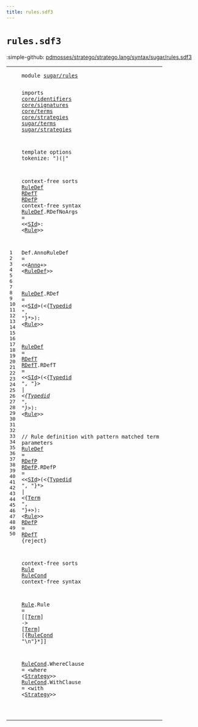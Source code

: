 ```yaml
---
title: rules.sdf3
---
```


# `rules.sdf3`

:simple-github: [pdmosses/stratego/stratego.lang/syntax/sugar/rules.sdf3]

[pdmosses/stratego/stratego.lang/syntax/sugar/rules.sdf3]: https://github.com/pdmosses/stratego/blob/master/stratego.lang/syntax/sugar/rules.sdf3 "The source file on GitHub"

<div class="sdf3"><table class="highlighttable"><tbody><tr><td class="linenos"><div class="linenodiv"><pre><span></span>1
2
3
4
5
6
7
8
9
10
11
12
13
14
15
16
17
18
19
20
21
22
23
24
25
26
27
28
29
30
31
32
33
34
35
36
37
38
39
40
41
42
43
44
45
46
47
48
49
50
</pre></div></td>
<td class="code"><pre><code><span class="keyword">module</span> <a href="../strategies.sdf3#sugar/rules_115_126" id="sugar/rules_7_18" title="Referenced at ../strategies.sdf3 line 8">sugar/rules</a>

  <span class="keyword">imports</span>
    <a href="../../core/identifiers.sdf3#core/identifiers_7_23" id="core/identifiers_34_50" title="Defined at ../../core/identifiers.sdf3 line 1">core/identifiers</a>
    <a href="../../core/signatures.sdf3#core/signatures_7_22" id="core/signatures_55_70" title="Defined at ../../core/signatures.sdf3 line 1">core/signatures</a>
    <a href="../../core/terms.sdf3#core/terms_7_17" id="core/terms_75_85" title="Defined at ../../core/terms.sdf3 line 1">core/terms</a>
    <a href="../../core/strategies.sdf3#core/strategies_7_22" id="core/strategies_90_105" title="Defined at ../../core/strategies.sdf3 line 1">core/strategies</a>
    <a href="../terms.sdf3#sugar/terms_7_18" id="sugar/terms_110_121" title="Defined at ../terms.sdf3 line 1">sugar/terms</a>
    <a href="../strategies.sdf3#sugar/strategies_7_23" id="sugar/strategies_126_142" title="Defined at ../strategies.sdf3 line 1">sugar/strategies</a>

<span class="keyword">template options</span>
  <span class="keyword">tokenize</span>: ")(|"

<span class="keyword">context-free sorts</span> <a href="#RuleDef_315_322" id="RuleDef_199_206" title="Referenced at line 21; ../modules.sdf3 line 17; ../../deduplicated.sdf3 line 41">RuleDef</a> <a href="#RDefT_629_634" id="RDefT_207_212" title="Referenced at line 37">RDefT</a> <a href="#RDefP_543_548" id="RDefP_213_218" title="Referenced at line 33">RDefP</a>
<span class="keyword">context-free syntax</span>
  <a href="#RuleDef_315_322" id="RuleDef_241_248" title="Referenced at line 21; ../modules.sdf3 line 17; ../../deduplicated.sdf3 line 41">RuleDef</a>.<span class="cons_Constructor"><span id="RDefNoArgs_249_259" title="Not referenced locally, nor via imports">RDefNoArgs</span></span> =
&lt;&lt;<a href="../../core/strategies.sdf3#SId_686_689" id="SId_264_267" title="Defined at ../../core/strategies.sdf3 line 34, 37">SId</a>&gt;<span class="cons_String">:</span>
  &lt;<a href="#Rule_664_668" id="Rule_273_277" title="Defined at line 39, 42">Rule</a>&gt;&gt;

  <span id="Def_283_286" title="Not referenced locally, nor via imports">Def</span>.<span class="cons_Constructor"><span id="AnnoRuleDef_287_298" title="Not referenced locally, nor via imports">AnnoRuleDef</span></span> =
    &lt;&lt;<a href="../../core/strategies.sdf3#Anno_825_829" id="Anno_307_311" title="Defined at ../../core/strategies.sdf3 line 42, 44, 45, 46">Anno</a>+&gt; &lt;<a href="#RuleDef_199_206" id="RuleDef_315_322" title="Defined at line 14, 16, 23, 27, 33">RuleDef</a>&gt;&gt;

  <a href="#RuleDef_315_322" id="RuleDef_328_335" title="Referenced at line 21; ../modules.sdf3 line 17; ../../deduplicated.sdf3 line 41">RuleDef</a>.<span class="cons_Constructor"><span id="RDef_336_340" title="Not referenced locally, nor via imports">RDef</span></span> =
&lt;&lt;<a href="../../core/strategies.sdf3#SId_686_689" id="SId_345_348" title="Defined at ../../core/strategies.sdf3 line 34, 37">SId</a>&gt;<span class="cons_String">(</span>&lt;{<a href="../../core/strategies.sdf3#Typedid_953_960" id="Typedid_352_359" title="Defined at ../../core/strategies.sdf3 line 48, 50">Typedid</a> <span class="cons_Lit">", "</span>}*&gt;<span class="cons_String">):</span>
  &lt;<a href="#Rule_664_668" id="Rule_373_377" title="Defined at line 39, 42">Rule</a>&gt;&gt;

  <a href="#RuleDef_315_322" id="RuleDef_383_390" title="Referenced at line 21; ../modules.sdf3 line 17; ../../deduplicated.sdf3 line 41">RuleDef</a> = <a href="#RDefT_207_212" id="RDefT_393_398" title="Defined at line 14, 28">RDefT</a>
  <a href="#RDefT_629_634" id="RDefT_401_406" title="Referenced at line 37">RDefT</a>.<span class="cons_Constructor"><span id="RDefT_407_412" title="Not referenced locally, nor via imports">RDefT</span></span> =
&lt;&lt;<a href="../../core/strategies.sdf3#SId_686_689" id="SId_417_420" title="Defined at ../../core/strategies.sdf3 line 34, 37">SId</a>&gt;<span class="cons_String">(</span>&lt;{<a href="../../core/strategies.sdf3#Typedid_953_960" id="Typedid_424_431" title="Defined at ../../core/strategies.sdf3 line 48, 50">Typedid</a> <span class="cons_Lit">", "</span>}*&gt; <span class="cons_String">|</span> &lt;{<a href="../../core/strategies.sdf3#Typedid_953_960" id="Typedid_444_451" title="Defined at ../../core/strategies.sdf3 line 48, 50">Typedid</a> <span class="cons_Lit">", "</span>}*&gt;<span class="cons_String">):</span>
  &lt;<a href="#Rule_664_668" id="Rule_465_469" title="Defined at line 39, 42">Rule</a>&gt;&gt;

  <span class="layout">// Rule definition with pattern matched term parameters</span>
  <a href="#RuleDef_315_322" id="RuleDef_533_540" title="Referenced at line 21; ../modules.sdf3 line 17; ../../deduplicated.sdf3 line 41">RuleDef</a> = <a href="#RDefP_213_218" id="RDefP_543_548" title="Defined at line 14, 34, 37">RDefP</a>
  <a href="#RDefP_543_548" id="RDefP_551_556" title="Referenced at line 33">RDefP</a>.<span class="cons_Constructor"><span id="RDefP_557_562" title="Not referenced locally, nor via imports">RDefP</span></span> =
&lt;&lt;<a href="../../core/strategies.sdf3#SId_686_689" id="SId_567_570" title="Defined at ../../core/strategies.sdf3 line 34, 37">SId</a>&gt;<span class="cons_String">(</span>&lt;{<a href="../../core/strategies.sdf3#Typedid_953_960" id="Typedid_574_581" title="Defined at ../../core/strategies.sdf3 line 48, 50">Typedid</a> <span class="cons_Lit">", "</span>}*&gt; <span class="cons_String">|</span> &lt;{<a href="../../core/terms.sdf3#Term_180_184" id="Term_594_598" title="Defined at ../../core/terms.sdf3 line 13, 16, 17, 18, 19">Term</a> <span class="cons_Lit">", "</span>}+&gt;<span class="cons_String">):</span>
  &lt;<a href="#Rule_664_668" id="Rule_612_616" title="Defined at line 39, 42">Rule</a>&gt;&gt;
  <a href="#RDefP_543_548" id="RDefP_621_626" title="Referenced at line 33">RDefP</a> = <a href="#RDefT_207_212" id="RDefT_629_634" title="Defined at line 14, 28">RDefT</a> {<span class="keyword">reject</span>}

<span class="keyword">context-free sorts</span> <a href="#Rule_612_616" id="Rule_664_668" title="Referenced at line 36; ../dynamic-rules.sdf3 line 45; ../strategies.sdf3 line 78">Rule</a> <a href="#RuleCond_735_743" id="RuleCond_669_677" title="Referenced at line 43">RuleCond</a>
<span class="keyword">context-free syntax</span>

  <a href="#Rule_612_616" id="Rule_701_705" title="Referenced at line 36; ../dynamic-rules.sdf3 line 45; ../strategies.sdf3 line 78">Rule</a>.<span class="cons_Constructor"><span id="Rule_706_710" title="Not referenced locally, nor via imports">Rule</span></span> = [[<a href="../../core/terms.sdf3#Term_180_184" id="Term_715_719" title="Defined at ../../core/terms.sdf3 line 13, 16, 17, 18, 19">Term</a>] <span class="cons_String">-&gt;</span> [<a href="../../core/terms.sdf3#Term_180_184" id="Term_725_729" title="Defined at ../../core/terms.sdf3 line 13, 16, 17, 18, 19">Term</a>]
  [{<a href="#RuleCond_669_677" id="RuleCond_735_743" title="Defined at line 39, 45, 48">RuleCond</a> <span class="cons_Lit">"\n"</span>}*]]

  <a href="#RuleCond_735_743" id="RuleCond_756_764" title="Referenced at line 43">RuleCond</a>.<span class="cons_Constructor"><span id="WhereClause_765_776" title="Not referenced locally, nor via imports">WhereClause</span></span> =
&lt;<span class="cons_String">where</span>
  &lt;<a href="../../core/strategies.sdf3#Strategy_1040_1048" id="Strategy_789_797" title="Defined at ../../core/strategies.sdf3 line 53, 55, 56, 57, 58, 59, 60, 61, 62, 63, 64, 65, 66, 67, 71, 78, 81, 84">Strategy</a>&gt;&gt;
  <a href="#RuleCond_735_743" id="RuleCond_802_810" title="Referenced at line 43">RuleCond</a>.<span class="cons_Constructor"><span id="WithClause_811_821" title="Not referenced locally, nor via imports">WithClause</span></span> =
&lt;<span class="cons_String">with</span>
  &lt;<a href="../../core/strategies.sdf3#Strategy_1040_1048" id="Strategy_833_841" title="Defined at ../../core/strategies.sdf3 line 53, 55, 56, 57, 58, 59, 60, 61, 62, 63, 64, 65, 66, 67, 71, 78, 81, 84">Strategy</a>&gt;&gt;



</code></pre></td></tr></tbody></table></div>